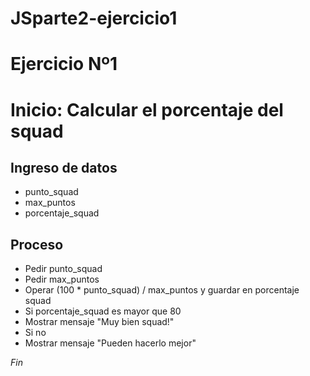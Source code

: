 # JSparte2-ejercicio1

# Ejercicio Nº1

# Inicio: Calcular el porcentaje del squad

## Ingreso de datos

- punto_squad
- max_puntos
- porcentaje_squad

## Proceso

- Pedir punto_squad
- Pedir max_puntos
- Operar (100 * punto_squad) / max_puntos y guardar en porcentaje squad
- Si porcentaje_squad es mayor que 80
- Mostrar mensaje "Muy bien squad!"
- Si no
- Mostrar mensaje "Pueden hacerlo mejor"

*Fin* 